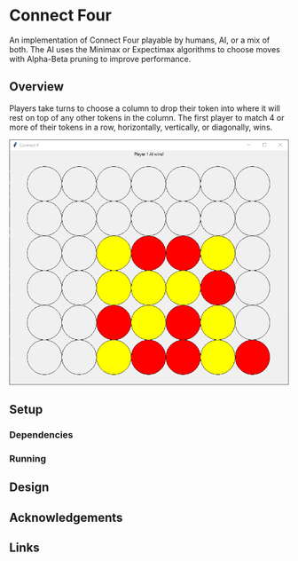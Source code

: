 # Connect Four

An implementation of Connect Four playable by humans, AI, or a mix of both. The AI uses the Minimax or Expectimax algorithms to choose moves with Alpha-Beta pruning to improve performance.

## Overview

Players take turns to choose a column to drop their token into where it will rest on top of any other tokens in the column. The first player to match 4 or more of their tokens in a row, horizontally, vertically, or diagonally, wins.

<p align="center">
    <img src="assets/ai-wins.png" width=650 alt="AI wins"/>
</p>

## Setup

### Dependencies

### Running

## Design

## Acknowledgements

## Links